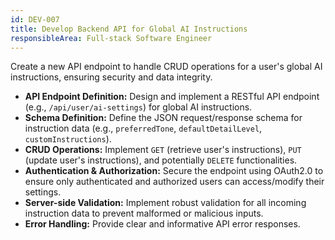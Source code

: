 ```yaml
---
id: DEV-007
title: Develop Backend API for Global AI Instructions
responsibleArea: Full-stack Software Engineer
---
```

Create a new API endpoint to handle CRUD operations for a user's global AI instructions, ensuring security and data integrity.
*   **API Endpoint Definition:** Design and implement a RESTful API endpoint (e.g., `/api/user/ai-settings`) for global AI instructions.
*   **Schema Definition:** Define the JSON request/response schema for instruction data (e.g., `preferredTone`, `defaultDetailLevel`, `customInstructions`).
*   **CRUD Operations:** Implement `GET` (retrieve user's instructions), `PUT` (update user's instructions), and potentially `DELETE` functionalities.
*   **Authentication & Authorization:** Secure the endpoint using OAuth2.0 to ensure only authenticated and authorized users can access/modify their settings.
*   **Server-side Validation:** Implement robust validation for all incoming instruction data to prevent malformed or malicious inputs.
*   **Error Handling:** Provide clear and informative API error responses.